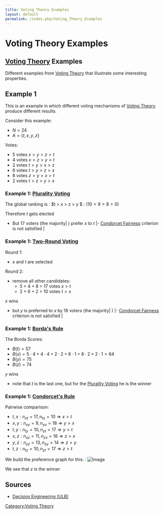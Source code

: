 ```yaml
---
title: Voting Theory Examples
layout: default
permalink: /index.php/Voting_Theory_Examples
---
```


# Voting Theory Examples

## [Voting Theory](Voting_Theory) Examples
Different examples from [Voting Theory](Voting_Theory) that illustrate some interesting properties.


## Example 1
This is an example in which different voting mechanisms of [Voting Theory](Voting_Theory) produce different results.


Consider this example:
- $N = 24$
- $A = \{ t, x, y, z \}$

Votes:
- 5 votes $x > y > z > t$
- 4 votes $x > z > y > t$
- 2 votes $t > y > x > z$
- 6 votes $t > y > z > x$
- 8 votes $z > y > x > t$
- 2 votes $t > z > y > x$


### Example 1: [Plurality Voting](Plurality_Voting)
The global ranking is 
: $t > x > z > y $
: $(10 > 9 > 8 > 0)$

Therefore $t$ gets elected 
- But 17 voters (the majority|  ) prefer $x$ to $t$ |- [Condorcet Fairness](Condorcet's_Rule#Fairness) criterion is not satisfied |

### Example 1: [Two-Round Voting](Two-Round_Voting)
Round 1:
- $x$ and $t$ are selected 

Round 2:
- remove all other candidates:
  - 5 + 4 + 8 = 17 votes $x > t$
  - 2 + 6 + 2 = 10 votes $t > x$

$x$ wins
- but $y$ is preferred to $x$ by 18 voters (the majority|  ) |- [Condorcet Fairness](Condorcet's_Rule#Fairness) criterion is not satisfied |

### Example 1: [Borda's Rule](Borda's_Rule)
The Borda Scores:
- $B(t) = 57$
- $B(x) = 5 \cdot 4 + 4 \cdot 4 + 2 \cdot 2 + 6 \cdot 1 + 8 \cdot 2 + 2 \cdot 1 = 64$
- $B(y) = 75$
- $B(z) = 74$

$y$ wins
- note that $t$ is the last one, but for the [Plurality Voting](Plurality_Voting) he is the winner 


### Example 1: [Condorcet's Rule](Condorcet's_Rule)
Pairwise comparison:
- $t,x: n_{xt} = 17, n_{tx} = 10 \Rightarrow x > t$
- $x,y: n_{xy} = 9,  n_{yx} = 18 \Rightarrow y > x$
- $t,y: n_{ty} = 10, n_{yt} = 17 \Rightarrow y > t$
- $x,z: n_{xz} = 11, n_{zx} = 16 \Rightarrow z > x$
- $y,z: n_{yz} = 13, n_{zy} = 14 \Rightarrow z > y$
- $t,z: n_{tz} = 10, n_{zt} = 17 \Rightarrow z > t$

We build the preference graph for this:
: <img src="https://raw.github.com/alexeygrigorev/wiki-figures/master/ulb/de/vt/condorcet-ex2.png" alt="Image">

We see that $z$ is the winner 



## Sources
- [Decision Engineering (ULB)](Decision_Engineering_(ULB))

[Category:Voting Theory](Category_Voting_Theory)